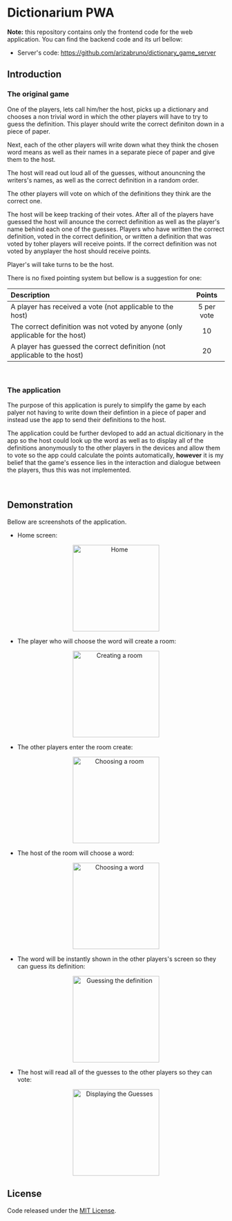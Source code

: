 # Dictionarium PWA

**Note:** this repository contains only the frontend code for the web application. You can find the backend code and its url bellow:

- Server's code: https://github.com/arizabruno/dictionary_game_server

## Introduction 

### The original game

One of the players, lets call him/her the host, picks up a dictionary and chooses a non trivial word in which the other players will have to try to guess the definition. This player should write the correct definiton down in a piece of paper. 

Next, each of the other players will write down what they think the chosen word means as well as their names in a separate piece of paper and give them to the host.

The host will read out loud all of the guesses, without anouncning the writers's names, as well as the correct definition in a random order. 

The other players will vote on which of the definitions they think are the correct one. 

The host will be keep tracking of their votes. After all of the players have guessed the host will anounce the correct definition as well as the player's name behind each one of the guesses. Players who have written the correct definition, voted in the correct definition, or written a definition that was voted by toher players will receive points. If the correct definition was not voted by anyplayer the host should receive points. 

Player's will take turns to be the host.

There is no fixed pointing system but bellow is a suggestion for one:

<center>

| Description                                                                           | Points       | 
| :---                                                                                  |    :----:    | 
| A player has received a vote (not applicable to the host)                             | 5 per vote   |
| The correct definition was not voted by anyone (only applicable for the host)         | 10           |
| A player has guessed the correct definition (not applicable to the host)              | 20           |

</center>

<br>

### The application

The purpose of this application is purely to simplify the game by each palyer not having to write down their defintion in a piece of paper and instead use the app to send their definitions to the host.

The application could be further devloped to add an actual dicitionary in the app so the host could look up the word as well as to display all of the definitions anonymously to the other players in the devices and allow them to vote so the app could calculate the points automatically, **however** it is my belief that the game's essence lies in the interaction and dialogue between the players, thus this was not implemented.

<br>

## Demonstration

Bellow are screenshots of the application.

- Home screen:

<p align="center">
<img src="./Screenshots/en/Home.png" alt="Home" width="200"/>
</p>

- The player who will choose the word will create a room:

<p align="center">
<img src="./Screenshots/en/CreateRoom.png" alt="Creating a room" width="200"/>
</p>

- The other players enter the room create:

<p align="center">
<img src="./Screenshots/en/ChooseRoom.png" alt="Choosing a room" width="200"/>
</p>

- The host of the room will choose a word:

<p align="center">
<img src="./Screenshots/en/ChooseWord.png" alt="Choosing a word" width="200"/>
</p>


- The word will be instantly shown in the other players's screen so they can guess its definition:

<p align="center">
<img src="./Screenshots/en/GuessDefinition.png" alt="Guessing the definition" width="200"/>
</p>

- The host will read all of the guesses to the other players so they can vote:

<p align="center">
<img src="./Screenshots/en/DisplayGuesses.png" alt="Displaying the Guesses" width="200"/>
</p>

## License


Code released under the [MIT License](LICENSE.md).

